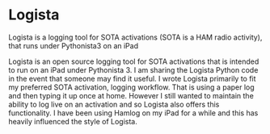 # Logista
Logista is a logging tool for SOTA activations (SOTA is a HAM radio activity), that runs under Pythonista3 on an iPad

Logista is an open source logging tool for SOTA activations that is intended to run on an iPad under Pythonista 3. I am sharing the Logista Python code in the event that someone may find it useful.
I wrote Logista primarily to fit my preferred SOTA activation, logging workflow. That is using a paper log and then typing it up once at home. However I still wanted to maintain the ability to log live on an activation and so Logista also offers this functionality. I have been using Hamlog on my iPad for a while and this has heavily influenced the style of Logista.
